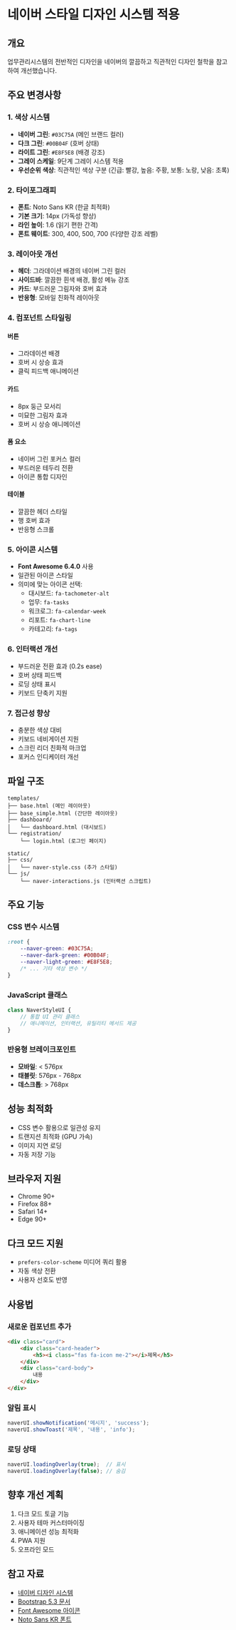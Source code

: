 # 네이버 스타일 디자인 시스템 적용

## 개요
업무관리시스템의 전반적인 디자인을 네이버의 깔끔하고 직관적인 디자인 철학을 참고하여 개선했습니다.

## 주요 변경사항

### 1. 색상 시스템
- **네이버 그린**: `#03C75A` (메인 브랜드 컬러)
- **다크 그린**: `#00B04F` (호버 상태)
- **라이트 그린**: `#E8F5E8` (배경 강조)
- **그레이 스케일**: 9단계 그레이 시스템 적용
- **우선순위 색상**: 직관적인 색상 구분 (긴급: 빨강, 높음: 주황, 보통: 노랑, 낮음: 초록)

### 2. 타이포그래피
- **폰트**: Noto Sans KR (한글 최적화)
- **기본 크기**: 14px (가독성 향상)
- **라인 높이**: 1.6 (읽기 편한 간격)
- **폰트 웨이트**: 300, 400, 500, 700 (다양한 강조 레벨)

### 3. 레이아웃 개선
- **헤더**: 그라데이션 배경의 네이버 그린 컬러
- **사이드바**: 깔끔한 흰색 배경, 활성 메뉴 강조
- **카드**: 부드러운 그림자와 호버 효과
- **반응형**: 모바일 친화적 레이아웃

### 4. 컴포넌트 스타일링

#### 버튼
- 그라데이션 배경
- 호버 시 상승 효과
- 클릭 피드백 애니메이션

#### 카드
- 8px 둥근 모서리
- 미묘한 그림자 효과
- 호버 시 상승 애니메이션

#### 폼 요소
- 네이버 그린 포커스 컬러
- 부드러운 테두리 전환
- 아이콘 통합 디자인

#### 테이블
- 깔끔한 헤더 스타일
- 행 호버 효과
- 반응형 스크롤

### 5. 아이콘 시스템
- **Font Awesome 6.4.0** 사용
- 일관된 아이콘 스타일
- 의미에 맞는 아이콘 선택:
  - 대시보드: `fa-tachometer-alt`
  - 업무: `fa-tasks`
  - 워크로그: `fa-calendar-week`
  - 리포트: `fa-chart-line`
  - 카테고리: `fa-tags`

### 6. 인터랙션 개선
- 부드러운 전환 효과 (0.2s ease)
- 호버 상태 피드백
- 로딩 상태 표시
- 키보드 단축키 지원

### 7. 접근성 향상
- 충분한 색상 대비
- 키보드 네비게이션 지원
- 스크린 리더 친화적 마크업
- 포커스 인디케이터 개선

## 파일 구조

```
templates/
├── base.html (메인 레이아웃)
├── base_simple.html (간단한 레이아웃)
├── dashboard/
│   └── dashboard.html (대시보드)
└── registration/
    └── login.html (로그인 페이지)

static/
├── css/
│   └── naver-style.css (추가 스타일)
└── js/
    └── naver-interactions.js (인터랙션 스크립트)
```

## 주요 기능

### CSS 변수 시스템
```css
:root {
    --naver-green: #03C75A;
    --naver-dark-green: #00B04F;
    --naver-light-green: #E8F5E8;
    /* ... 기타 색상 변수 */
}
```

### JavaScript 클래스
```javascript
class NaverStyleUI {
    // 통합 UI 관리 클래스
    // 애니메이션, 인터랙션, 유틸리티 메서드 제공
}
```

### 반응형 브레이크포인트
- **모바일**: < 576px
- **태블릿**: 576px - 768px
- **데스크톱**: > 768px

## 성능 최적화
- CSS 변수 활용으로 일관성 유지
- 트랜지션 최적화 (GPU 가속)
- 이미지 지연 로딩
- 자동 저장 기능

## 브라우저 지원
- Chrome 90+
- Firefox 88+
- Safari 14+
- Edge 90+

## 다크 모드 지원
- `prefers-color-scheme` 미디어 쿼리 활용
- 자동 색상 전환
- 사용자 선호도 반영

## 사용법

### 새로운 컴포넌트 추가
```html
<div class="card">
    <div class="card-header">
        <h5><i class="fas fa-icon me-2"></i>제목</h5>
    </div>
    <div class="card-body">
        내용
    </div>
</div>
```

### 알림 표시
```javascript
naverUI.showNotification('메시지', 'success');
naverUI.showToast('제목', '내용', 'info');
```

### 로딩 상태
```javascript
naverUI.loadingOverlay(true);  // 표시
naverUI.loadingOverlay(false); // 숨김
```

## 향후 개선 계획
1. 다크 모드 토글 기능
2. 사용자 테마 커스터마이징
3. 애니메이션 성능 최적화
4. PWA 지원
5. 오프라인 모드

## 참고 자료
- [네이버 디자인 시스템](https://naver.design/)
- [Bootstrap 5.3 문서](https://getbootstrap.com/)
- [Font Awesome 아이콘](https://fontawesome.com/)
- [Noto Sans KR 폰트](https://fonts.google.com/noto/specimen/Noto+Sans+KR)
